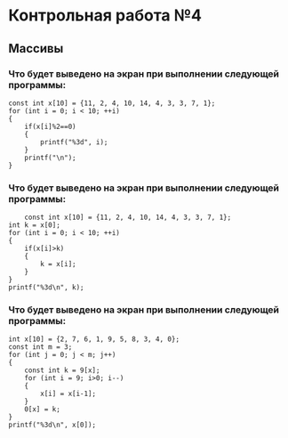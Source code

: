 
# Контрольная работа №4
## Массивы

### Что будет выведено на экран при выполнении следующей программы:
	const int x[10] = {11, 2, 4, 10, 14, 4, 3, 3, 7, 1};
	for (int i = 0; i < 10; ++i)
	{
		if(x[i]%2==0)
		{
			printf("%3d", i);
		}
		printf("\n");
	}

### Что будет выведено на экран при выполнении следующей программы:
        const int x[10] = {11, 2, 4, 10, 14, 4, 3, 3, 7, 1};
	int k = x[0];
	for (int i = 0; i < 10; ++i)
	{
		if(x[i]>k)
		{
			k = x[i];
		}
	}
	printf("%3d\n", k);

### Что будет выведено на экран при выполнении следующей программы:

	int x[10] = {2, 7, 6, 1, 9, 5, 8, 3, 4, 0};
	const int m = 3;
	for (int j = 0; j < m; j++)
	{
		const int k = 9[x];
		for (int i = 9; i>0; i--)
		{
			x[i] = x[i-1];
		}
		0[x] = k;
	}
	printf("%3d\n", x[0]);

